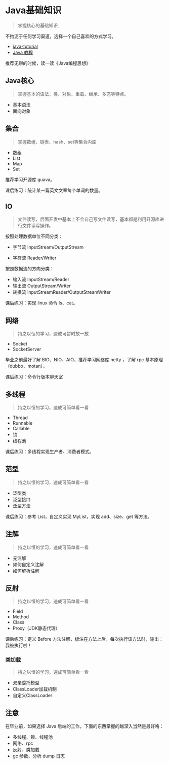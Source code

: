 # Java基础知识

> 掌握核心的基础知识

不拘泥于任何学习渠道，选择一个自己喜欢的方式学习。

- [java-tutorial](https://www.javatpoint.com/java-tutorial)
- [Java 教程](https://www.runoob.com/java/java-tutorial.html)

推荐无聊的时候，读一读《Java编程思想》

## Java核心

> 掌握基本的语法，类、对象、重载、继承、多态等特点。

- 基本语法
- 面向对象

## 集合

> 掌握数组、链表、hash、set等集合内库

- 数组
- List
- Map
- Set

推荐学习开源库 guava。

课后练习：统计某一篇英文文章每个单词的数量。

## IO

> 文件读写，后面开发中基本上不会自己写文件读写，基本都是利用开源库进行文件读写操作。

按照处理数据单位不同分类：

- 字节流 InputStream/OutputStream

- 字符流 Reader/Writer

按照数据流的方向分类：

- 输入流 InputStream/Reader
- 输出流 OutputStream/Writer
- 转换流 InputStreamReader/OutputStreamWriter

课后练习：实现 linux 命令 ls、cat。

## 网络

> 持之以恒的学习，速成可暂时放一放

- Socket
- SocketServer

毕业之前最好了解 BIO、NIO、AIO，推荐学习网络库 netty ，了解 rpc 基本原理（dubbo、motan）。

课后练习：命令行版本聊天室

## 多线程

> 持之以恒的学习，速成可简单看一看

- Thread
- Runnable
- Callable
- 锁
- 线程池

课后练习：多线程实现生产者、消费者模式。

## 范型

> 持之以恒的学习，速成可简单看一看

- 泛型类
- 泛型接口
- 泛型方法

课后练习：参考 List，自定义实现 MyList，实现 add、size、get 等方法。

## 注解

> 持之以恒的学习，速成可简单看一看

- 元注解
- 如何自定义注解
- 如何解析注解

## 反射

> 持之以恒的学习，速成可简单看一看

- Field
- Method
- Class
- Proxy（JDK静态代理）

课后练习：定义 Before 方法注解，标注在方法上后，每次执行该方法时，输出：我被执行啦！

### 类加载

>  持之以恒的学习，速成可简单看一看

- 双亲委托模型
- ClassLoader加载机制
- 自定义ClassLoader

## 注意

在毕业前，如果选择 Java 后端的工作，下面的东西掌握的越深入当然是最好咯：

- 多线程、锁、线程池
- 网络、rpc
- 反射、类加载
- gc 参数、分析 dump 日志